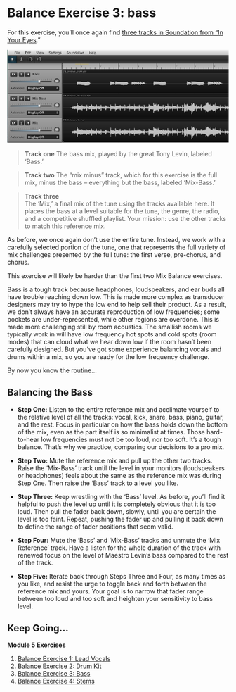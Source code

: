 # Balance Exercise 3: bass

For this exercise, you’ll once again find [three tracks in Soundation from “In Your Eyes][1].” 

[![](/Images/70f7c31bdcbf896e.png)](http://soundation.com/in-your-eyes-balance-3)

> **Track one**
> The bass mix, played by the great Tony Levin, labeled ‘Bass.’

> **Track two**
> The “mix minus” track, which for this exercise is the full mix, minus the bass – everything but the bass, labeled ‘Mix-Bass.’

> **Track three**    
> The ‘Mix,’ a final mix of the tune using the tracks available here. It places the bass at a level suitable for the tune, the genre, the radio, and a competitive shuffled playlist. Your mission: use the other tracks to match this reference mix.

As before, we once again don’t use the entire tune. Instead, we work with a carefully selected portion of the tune, one that represents the full variety of mix challenges presented by the full tune: the first verse, pre-chorus, and chorus.

This exercise will likely be harder than the first two Mix Balance exercises. 

Bass is a tough track because headphones, loudspeakers, and ear buds all have trouble reaching down low. This is made more complex as transducer designers may try to hype the low end to help sell their product. As a result, we don’t always have an accurate reproduction of low frequencies; some pockets are under-represented, while other regions are overdone. This is made more challenging still by room acoustics. The smallish rooms we typically work in will have low frequency hot spots and cold spots (room modes) that can cloud what we hear down low if the room hasn’t been carefully designed. But you’ve got some experience balancing vocals and drums within a mix, so you are ready for the low frequency challenge.  

By now you know the routine...

## Balancing the Bass

- **Step One:** 
Listen to the entire reference mix and acclimate yourself to the relative level of all the tracks: vocal, kick, snare, bass, piano, guitar, and the rest. Focus in particular on how the bass holds down the bottom of the mix, even as the part itself is so minimalist at times. Those hard-to-hear low frequencies must not be too loud, nor too soft. It’s a tough balance. That’s why we practice, comparing our decisions to a pro mix.

- **Step Two:**
Mute the reference mix and pull up the other two tracks. Raise the ‘Mix-Bass’ track until the level in your monitors (loudspeakers or headphones) feels about the same as the reference mix was during Step One. Then raise the ‘Bass’ track to a level you like.

- **Step Three:** 
Keep wrestling with the ‘Bass’ level. As before, you’ll find it helpful to push the level up until it is completely obvious that it is too loud. Then pull the fader back down, slowly, until you are certain the level is too faint. Repeat, pushing the fader up and pulling it back down to define the range of fader positions that seem valid.

- **Step Four:**
Mute the ‘Bass’ and ‘Mix-Bass’ tracks and unmute the ‘Mix Reference’ track. Have a listen for the whole duration of the track with renewed focus on the level of Maestro Levin’s bass compared to the rest of the track.

- **Step Five:** 
Iterate back through Steps Three and Four, as many times as you like, and resist the urge to toggle back and forth between the reference mix and yours. Your goal is to narrow that fader range between too loud and too soft and heighten your sensitivity to bass level.

## Keep Going...
**Module 5 Exercises**

 1. [Balance Exercise 1: Lead Vocals][3]
 2. [Balance Exercise 2: Drum Kit][4]
 3. [Balance Exercise 3: Bass][5]
 4. [Balance Exercise 4: Stems][6]


  [1]: http://soundation.com/in-your-eyes-balance-3
  [2]: http://soundation.com/in-your-eyes-balance-3
  [3]: http://community.playwithyourmusic.org/t/balance-exercise-1-lead-vocals/1651
  [4]: http://community.playwithyourmusic.org/t/balance-exercise-2-drum-kit/1652
  [5]: http://community.playwithyourmusic.org/t/balance-exercise-3-bass/1653
  [6]: http://community.playwithyourmusic.org/t/balance-exercise-4-four-stems/1654